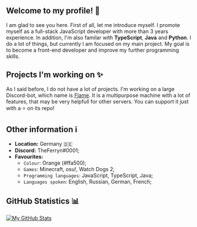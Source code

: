 ## Welcome to my profile! 👋
I am glad to see you here. First of all, let me introduce myself. I promote myself as a full-stack JavaScript developer with more than 3 years experience. In addition, I'm also familar with **TypeScript**, **Java** and **Python**. I do a lot of things, but currently I am focused on my main project. My goal is to become a front-end developer and improve my further programming skills.

## Projects I'm working on ✨
As I said before, I do not have a lot of projects. I'm working on a large Discord-bot, which name is [Flame](https://github.com/Flame-Developers/Flame). It is a multipurpose machine with a lot of features, that may be very helpfull for other servers. You can support it just with a ⭐ on its repo!

## Other information ℹ️
- **Location:** Germany 🇩🇪
- **Discord:** TheFerryn#0001;
- **Favourites:**
  - `Colour`: Orange (#ffa500);
  - `Games`: Minecraft, osu!, Watch Dogs 2;
  - `Programming languages`: JavaScript, TypeScript, Java;
  - `Languages spoken`: English, Russian, German, French;

## GitHub Statistics 📊
[]()
[![My GitHub Stats](https://github-readme-stats.vercel.app/api/?username=TheFerryn&count_private=true&theme=tokyonight&showicons=true)]()





